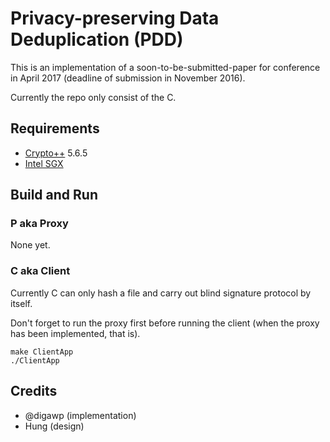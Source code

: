 # Privacy-preserving Data Deduplication (PDD)

This is an implementation of a soon-to-be-submitted-paper for conference in April 2017 (deadline of submission in November 2016).

Currently the repo only consist of the C.

## Requirements

- [Crypto++](https://www.cryptopp.com/) 5.6.5
- [Intel SGX](https://github.com/01org/linux-sgx/)

## Build and Run

### P aka Proxy

None yet.

### C aka Client

Currently C can only hash a file and carry out blind signature protocol by itself.

Don't forget to run the proxy first before running the client (when the proxy has been implemented, that is).

    make ClientApp
    ./ClientApp

## Credits

- @digawp (implementation)
- Hung (design)
